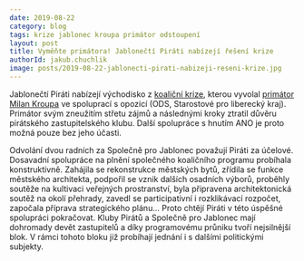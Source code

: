 ```yaml
---
date: 2019-08-22
category: blog
tags: krize jablonec kroupa primátor odstoupení
layout: post
title: Vyměňte primátora! Jablonečtí Piráti nabízejí řešení krize
authorId: jakub.chuchlik
image: posts/2019-08-22-jablonecti-pirati-nabizeji-reseni-krize.jpg
---
```


Jablonečtí Piráti nabízejí východisko z [koaliční krize](https://jablonec.pirati.cz/aktuality/prohlaseni-ceske-piratske-strany-mistni-sdruzeni-jablonec-nad-nisou-a-piratskeho-klubu-zastupitelu-ke-koalicni-krizi.html), kterou vyvolal [primátor Milan Kroupa](https://cs.wikipedia.org/wiki/Milan_Kroupa) ve spoluprací s opozicí (ODS, Starostové pro liberecký kraj). Primátor svým zneužitím střetu zájmů a následnými kroky ztratil důvěru pirátského zastupitelského klubu. Další spolupráce s hnutím ANO je proto možná pouze bez jeho účasti.

Odvolání dvou radních za Společně pro Jablonec považují Piráti za účelové. Dosavadní spolupráce na plnění společného koaličního programu probíhala konstruktivně. Zahájila se rekonstrukce městských bytů, zřídila se funkce městského architekta, podpořil se vznik dalších osadních výborů, proběhly soutěže na kultivaci veřejných prostranství, byla připravena architektonická soutěž na okolí přehrady, zavedl se participativní i rozklikávací rozpočet, započala příprava strategického plánu... Proto chtějí Piráti v této úspěšné spolupráci pokračovat. Kluby Pirátů a Společně pro Jablonec mají dohromady devět zastupitelů a díky programovému průniku tvoří nejsilnější blok. V rámci tohoto bloku již probíhají jednání i s dalšími politickými subjekty.